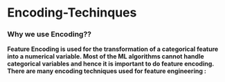 # Encoding-Techinques

### Why we use Encoding??<br>

<b>Feature Encoding is used for the transformation of a categorical feature into a numerical variable. Most of the ML algorithms cannot handle categorical variables and hence it is important to do feature encoding. There are many encoding techniques used for feature engineering :</b>
